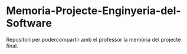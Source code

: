# Memoria-Projecte-Enginyeria-del-Software
Repositori per podercompartir amb el professor la memòria del projecte final.
